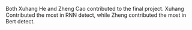 Both Xuhang He and Zheng Cao contributed to the final project.
Xuhang Contributed the most in RNN detect, while Zheng contributed the most in Bert detect.
